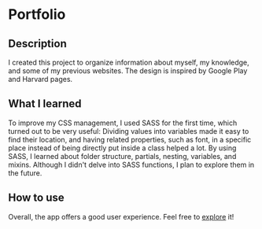 # Portfolio

## Description
I created this project to organize information about myself, my knowledge, and some of my previous websites. The design is inspired by Google Play and Harvard pages.

## What I learned 
To improve my CSS management, I used SASS for the first time, which turned out to be very useful: Dividing values into variables made it easy to find their location, and having related properties, such as font, in a specific place instead of being directly put inside a class helped a lot. 
By using SASS, I learned about folder structure, partials, nesting, variables, and mixins. Although I didn't delve into SASS functions, I plan to explore them in the future. 

## How to use
Overall, the app offers a good user experience. Feel free to [explore]('https://thiagojosesousa.netlify.app/') it!
